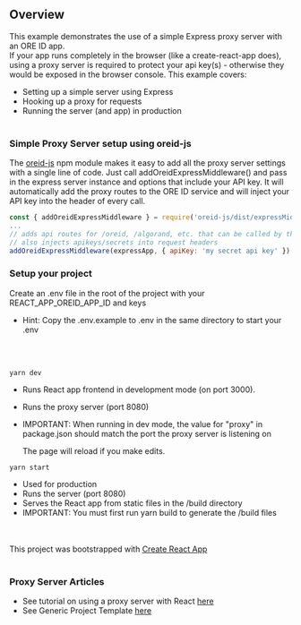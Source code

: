
## Overview

This example demonstrates the use of a simple Express proxy server with an ORE ID app.
<br>
If your app runs completely in the browser (like a create-react-app does), using a proxy server is required to protect your api key(s) - otherwise they would be exposed in the browser console. This example covers:
- Setting up a simple server using Express
- Hooking up a proxy for requests
- Running the server (and app) in production
<br><br>
### Simple Proxy Server setup using oreid-js
The [oreid-js](https://www.npmjs.com/package/oreid-js) npm module makes it easy to add all the proxy server settings with a single line of code. Just call addOreidExpressMiddleware() and pass in the express server instance and options that include your API key. It will automatically add the proxy routes to the ORE ID service and will inject your API key into the header of every call.
```javascript 
const { addOreidExpressMiddleware } = require('oreid-js/dist/expressMiddleware');
...
// adds api routes for /oreid, /algorand, etc. that can be called by the React App
// also injects apikeys/secrets into request headers
addOreidExpressMiddleware(expressApp, { apiKey: 'my secret api key' })
```
### Setup your project

Create an .env file in the root of the project with your REACT_APP_OREID_APP_ID and keys
 - Hint: Copy the .env.example to .env in the same directory to start your .env
<br>
<br>


```
yarn dev
```

- Runs React app frontend in development mode (on port 3000). <br>
- Runs the proxy server (port 8080)
- IMPORTANT: When running in dev mode, the value for "proxy" in package.json should match the port the proxy server is listening on

    The page will reload if you make edits.

```
yarn start
```

- Used for production
- Runs the server (port 8080)
- Serves the React app from static files in the /build directory
- IMPORTANT: You must first run yarn build to generate the /build files

<br><br>
This project was bootstrapped with [Create React App](https://github.com/facebook/create-react-app)
<br><br>

### Proxy Server Articles

- See tutorial on using a proxy server with React [here](https://www.twilio.com/blog/react-app-with-node-js-server-proxy)
- See Generic Project Template [here](https://github.com/philnash/react-express-starter)
<br><br>